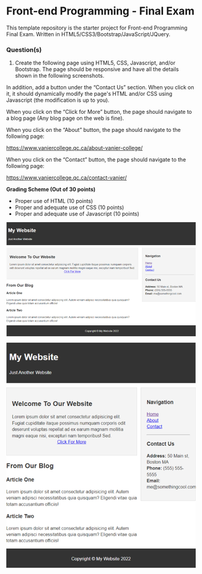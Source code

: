 # Front-end Programming - Final Exam

This template repository is the starter project for Front-end Programming Final Exam. Written in HTML5/CSS3/Bootstrap/JavaScript/JQuery.

### Question(s)

1. Create the following page using HTML5, CSS, Javascript, and/or Bootstrap. The page should be responsive and have all the details shown in the following screenshots.

In addition, add a button under the “Contact Us” section. When you click on it, it should dynamically modify the page's HTML and/or CSS using Javascript (the modification is up to you).

When you click on the “Click for More” button, the page should navigate to a blog page (Any blog page on the web is fine).

When you click on the “About” button, the page should navigate to the following page:

https://www.vaniercollege.qc.ca/about-vanier-college/

When you click on the “Contact” button, the page should navigate to the following page:

https://www.vaniercollege.qc.ca/contact-vanier/

**Grading Scheme (Out of 30 points)**

- Proper use of HTML (10 points)
- Proper and adequate use of CSS (10 points)
- Proper and adequate use of Javascript (10 points)

![](Q1_1.png)

![](Q1_2.png)
